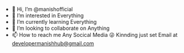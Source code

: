 - 👋 Hi, I’m @manishofficial
- 👀 I’m interested in Everything
- 🌱 I’m currently learning Everything
- 💞️ I’m looking to collaborate on Anything
- 📫 How to reach me Any Socical Media 😜 Kinnding just set Email at developermanishhub@gmail.com
<!---
manishofficial/manishofficial is a ✨ special ✨ repository because its `README.md` (this file) appears on your GitHub profile.
You can click the Preview link to take a look at your changes.
--->
